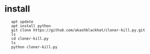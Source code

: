# install 
       apt update 
       apt install python
       git clone https://github.com/akashblackhat/cloner-kill.py.git
       ls
       cd cloner-kill.py
       ls
       python cloner-kill.py

